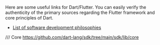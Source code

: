 Here are some useful links for Dart/Flutter.
You can easily verify the authenticity of the primary sources regarding the Flutter framework and core principles of Dart.

- [List of software development philosophies](https://en.wikipedia.org/wiki/List_of_software_development_philosophies "List of software development philosophies")

/// Core
https://github.com/dart-lang/sdk/tree/main/sdk/lib/core

